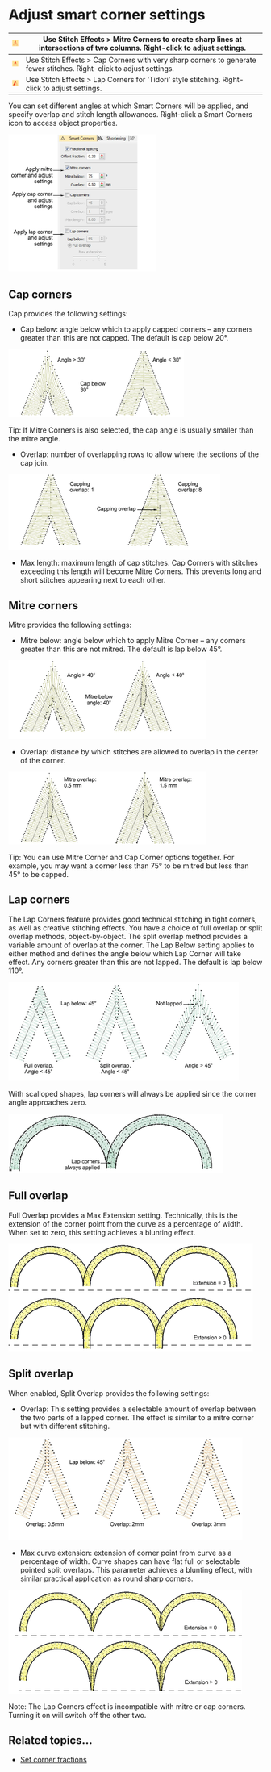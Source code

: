 # Adjust smart corner settings

| ![MitreCorners00048.png](assets/MitreCorners00048.png) | Use Stitch Effects > Mitre Corners to create sharp lines at intersections of two columns. Right-click to adjust settings. |
| ------------------------------------------------------ | ------------------------------------------------------------------------------------------------------------------------- |
| ![CapCorners00049.png](assets/CapCorners00049.png)     | Use Stitch Effects > Cap Corners with very sharp corners to generate fewer stitches. Right-click to adjust settings.      |
| ![LapCorners00050.png](assets/LapCorners00050.png)     | Use Stitch Effects > Lap Corners for ‘Tidori’ style stitching. Right-click to adjust settings.                            |

You can set different angles at which Smart Corners will be applied, and specify overlap and stitch length allowances. Right-click a Smart Corners icon to access object properties.

![quality00051.png](assets/quality00051.png)

## Cap corners

Cap provides the following settings:

- Cap below: angle below which to apply capped corners – any corners greater than this are not capped. The default is cap below 20°.

![quality00054.png](assets/quality00054.png)

Tip: If Mitre Corners is also selected, the cap angle is usually smaller than the mitre angle.

- Overlap: number of overlapping rows to allow where the sections of the cap join.

![quality00057.png](assets/quality00057.png)

- Max length: maximum length of cap stitches. Cap Corners with stitches exceeding this length will become Mitre Corners. This prevents long and short stitches appearing next to each other.

## Mitre corners

Mitre provides the following settings:

- Mitre below: angle below which to apply Mitre Corner – any corners greater than this are not mitred. The default is lap below 45°.

![quality00060.png](assets/quality00060.png)

- Overlap: distance by which stitches are allowed to overlap in the center of the corner.

![quality00063.png](assets/quality00063.png)

Tip: You can use Mitre Corner and Cap Corner options together. For example, you may want a corner less than 75° to be mitred but less than 45° to be capped.

## Lap corners

The Lap Corners feature provides good technical stitching in tight corners, as well as creative stitching effects. You have a choice of full overlap or split overlap methods, object-by-object. The split overlap method provides a variable amount of overlap at the corner. The Lap Below setting applies to either method and defines the angle below which Lap Corner will take effect. Any corners greater than this are not lapped. The default is lap below 110°.

![SmartCornersLap1.png](assets/SmartCornersLap1.png)

With scalloped shapes, lap corners will always be applied since the corner angle approaches zero.

![SmartCornersLap3.png](assets/SmartCornersLap3.png)

## Full overlap

Full Overlap provides a Max Extension setting. Technically, this is the extension of the corner point from the curve as a percentage of width. When set to zero, this setting achieves a blunting effect.

![SmartCornersLap2.png](assets/SmartCornersLap2.png)

## Split overlap

When enabled, Split Overlap provides the following settings:

- Overlap: This setting provides a selectable amount of overlap between the two parts of a lapped corner. The effect is similar to a mitre corner but with different stitching.

![SmartCornersLap4.png](assets/SmartCornersLap4.png)

- Max curve extension: extension of corner point from curve as a percentage of width. Curve shapes can have flat full or selectable pointed split overlaps. This parameter achieves a blunting effect, with similar practical application as round sharp corners.

![SmartCornersLap5.png](assets/SmartCornersLap5.png)

Note: The Lap Corners effect is incompatible with mitre or cap corners. Turning it on will switch off the other two.

## Related topics...

- [Set corner fractions](../../Digitizing/input/Set_corner_fractions)

